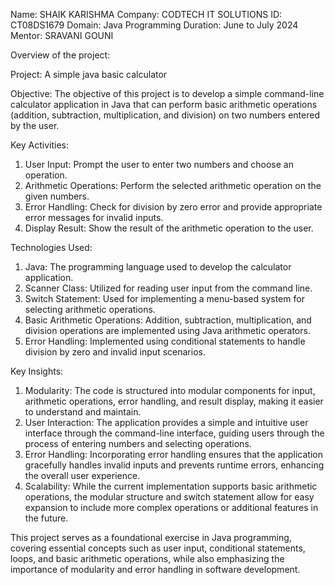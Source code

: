 Name: SHAIK KARISHMA
Company: CODTECH IT SOLUTIONS
ID: CT08DS1679
Domain: Java Programming
Duration: June to July 2024
Mentor: SRAVANI GOUNI

Overview of the project:

Project: A simple java basic calculator

Objective:
The objective of this project is to develop a simple command-line calculator application in Java that can perform basic arithmetic operations (addition, subtraction, multiplication, and division) on two numbers entered by the user.

Key Activities:
1. User Input: Prompt the user to enter two numbers and choose an operation.
2. Arithmetic Operations: Perform the selected arithmetic operation on the given numbers.
3. Error Handling: Check for division by zero error and provide appropriate error messages for invalid inputs.
4. Display Result: Show the result of the arithmetic operation to the user.

Technologies Used:
1. Java: The programming language used to develop the calculator application.
2. Scanner Class: Utilized for reading user input from the command line.
3. Switch Statement: Used for implementing a menu-based system for selecting arithmetic operations.
4. Basic Arithmetic Operations: Addition, subtraction, multiplication, and division operations are implemented using Java arithmetic operators.
5. Error Handling: Implemented using conditional statements to handle division by zero and invalid input scenarios.

Key Insights:
1. Modularity: The code is structured into modular components for input, arithmetic operations, error handling, and result display, making it easier to understand and maintain.
2. User Interaction: The application provides a simple and intuitive user interface through the command-line interface, guiding users through the process of entering numbers and selecting operations.
3. Error Handling: Incorporating error handling ensures that the application gracefully handles invalid inputs and prevents runtime errors, enhancing the overall user experience.
4. Scalability: While the current implementation supports basic arithmetic operations, the modular structure and switch statement allow for easy expansion to include more complex operations or additional features in the future.

This project serves as a foundational exercise in Java programming, covering essential concepts such as user input, conditional statements, loops, and basic arithmetic operations, while also emphasizing the importance of modularity and error handling in software development.



